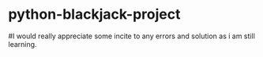 # python-blackjack-project
#I would really appreciate some incite to any errors and solution as i am still learning.
